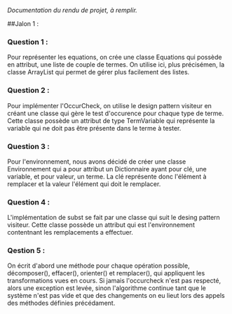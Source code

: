 _Documentation du rendu de projet, à remplir._

##Jalon 1 :

### Question 1 :
Pour représenter les equations, on crée une classe Equations qui possède en attribut, une liste de couple de termes. On utilise ici, plus précisémen, la classe ArrayList qui permet de gérer plus facilement des listes.

### Question 2 :
Pour implémenter l'OccurCheck, on utilise le design pattern visiteur en créant une classe qui gère le test d'occurence pour chaque type de terme. Cette classe possède un attribut de type TermVariable qui représente la variable qui ne doit pas être présente dans le terme à tester.

### Question 3 :
Pour l'environnement, nous avons décidé de créer une classe Environnement qui a pour attribut un Dictionnaire ayant pour clé, une variable, et pour valeur, un terme. La clé représente donc l'élément à remplacer et la valeur l'élément qui doit le remplacer.

### Question 4 :
L'implémentation de subst se fait par une classe qui suit le desing pattern visiteur. Cette classe possède un attribut qui est l'environnement contentnant les remplacements a effectuer.

### Qestion 5 :
On écrit d'abord une méthode pour chaque opération possible, décomposer(), effacer(), orienter() et remplacer(), qui appliquent les transformations vues en cours. Si jamais l'occurcheck n'est pas respecté, alors une exception est levée, sinon l'algorithme continue tant que le système n'est pas vide et que des changements on eu lieut lors des appels des méthodes définies précédament.

